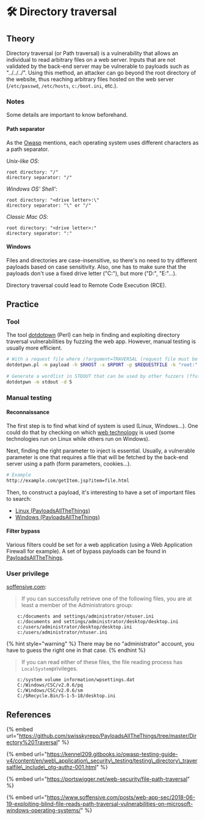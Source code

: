 # 🛠️ Directory traversal

## Theory

Directory traversal \(or Path traversal\) is a vulnerability that allows an individual to read arbitrary files on a web server. Inputs that are not validated by the back-end server may be vulnerable to payloads such as "../../../". Using this method, an attacker can go beyond the root directory of the website, thus reaching arbitrary files hosted on the web server \(`/etc/passwd`, `/etc/hosts`, `c:/boot.ini`, etc.\).

### Notes

Some details are important to know beforehand.

#### Path separator

As the [Owasp](https://kennel209.gitbooks.io/owasp-testing-guide-v4/content/en/web_application_security_testing/testing_directory_traversalfile_include_otg-authz-001.html) mentions, each operating system uses different characters as a path separator.

_Unix-like OS_:

```text
root directory: "/"
directory separator: "/"
```

_Windows OS' Shell'_:

```text
root directory: "<drive letter>:\"
directory separator: "\" or "/"
```

_Classic Mac OS_:

```text
root directory: "<drive letter>:"
directory separator: ":"
```

#### Windows

Files and directories are case-insensitive, so there's no need to try different payloads based on case sensitivity. Also, one has to make sure that the payloads don't use a fixed drive letter \("C:"\), but more \("D:", "E:"...\).

Directory traversal could lead to Remote Code Execution \(RCE\).

## Practice

### Tool

The tool [dotdotpwn](https://github.com/wireghoul/dotdotpwn) \(Perl\) can help in finding and exploiting directory traversal vulnerabilities by fuzzing the web app. However, manual testing is usually more efficient.

```bash
# With a request file where /?argument=TRAVERSAL (request file must be in /usr/share/dotdotpwn)
dotdotpwn.pl -m payload -h $RHOST -x $RPORT -p $REQUESTFILE -k "root:" -f /etc/passwd
​
# Generate a wordlist in STDOUT that can be used by other fuzzers (ffuf, gobuster...)
dotdotpwn -m stdout -d 5
```

### Manual testing

#### Reconnaissance

The first step is to find what kind of system is used \(Linux, Windows...\). One could do that by checking on which [web technology](https://www.thehacker.recipes/web-services/recon/web-technologies) is used \(some technologies run on Linux while others run on Windows\).

Next, finding the right parameter to inject is essential. Usually, a vulnerable parameter is one that requires a file that will be fetched by the back-end server using a path \(form parameters, cookies...\).

```bash
# Example
http://example.com/getItem.jsp?item=file.html
```

Then, to construct a payload, it's interesting to have a set of important files to search:

* [Linux \(PayloadsAllTheThings\)](https://github.com/swisskyrepo/PayloadsAllTheThings/tree/master/Directory%20Traversal#interesting-linux-files)
* [Windows \(PayloadsAllTheThings\)](https://github.com/swisskyrepo/PayloadsAllTheThings/tree/master/Directory%20Traversal#interesting-windows-files)

#### Filter bypass

Various filters could be set for a web application \(using a Web Application Firewall for example\). A set of bypass payloads can be found in [PayloadsAllTheThings](https://github.com/swisskyrepo/PayloadsAllTheThings/tree/master/Directory%20Traversal#basic-exploitation).

### User privilege

[soffensive.com](https://www.soffensive.com/posts/web-app-sec/2018-06-19-exploiting-blind-file-reads-path-traversal-vulnerabilities-on-microsoft-windows-operating-systems/):

> If you can successfully retrieve one of the following files, you are at least a member of the Administrators group:

```text
    c:/documents and settings/administrator/ntuser.ini
    c:/documents and settings/administrator/desktop/desktop.ini
    c:/users/administrator/desktop/desktop.ini
    c:/users/administrator/ntuser.ini
```

{% hint style="warning" %}
There may be no "administrator" account, you have to guess the right one in that case.
{% endhint %}

> If you can read either of these files, the file reading process has `LocalSystem`privileges.

```text
    c:/system volume information/wpsettings.dat
    C:/Windows/CSC/v2.0.6/pq
    C:/Windows/CSC/v2.0.6/sm
    C:/$Recycle.Bin/S-1-5-18/desktop.ini
```

## References

{% embed url="https://github.com/swisskyrepo/PayloadsAllTheThings/tree/master/Directory%20Traversal" %}

{% embed url="https://kennel209.gitbooks.io/owasp-testing-guide-v4/content/en/web\_application\_security\_testing/testing\_directory\_traversalfile\_include\_otg-authz-001.html" %}

{% embed url="https://portswigger.net/web-security/file-path-traversal" %}

{% embed url="https://www.soffensive.com/posts/web-app-sec/2018-06-19-exploiting-blind-file-reads-path-traversal-vulnerabilities-on-microsoft-windows-operating-systems/" %}

